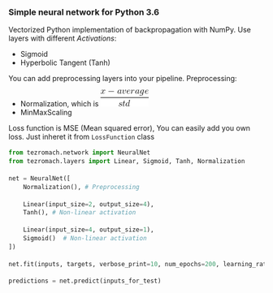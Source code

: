 ### Simple neural network for Python 3.6
Vectorized Python implementation of backpropagation with NumPy.
Use layers with different *Activations*:
 * Sigmoid
 * Hyperbolic Tangent (Tanh)
 
 You can add preprocessing layers into your pipeline.
 Preprocessing:
  * Normalization, which is
![normalization](files/CodeCogsEqn.gif?raw=true "Title")
  * MinMaxScaling
  
Loss function is MSE (Mean squared error), You can easily add you own loss. Just inheret it from `LossFunction` class
```python
from tezromach.network import NeuralNet
from tezromach.layers import Linear, Sigmoid, Tanh, Normalization

net = NeuralNet([
    Normalization(), # Preprocessing

    Linear(input_size=2, output_size=4),
    Tanh(), # Non-linear activation
    
    Linear(input_size=4, output_size=1),
    Sigmoid()  # Non-linear activation
])

net.fit(inputs, targets, verbose_print=10, num_epochs=200, learning_rate=0.1, epsilon=0.002)

predictions = net.predict(inputs_for_test)
```
